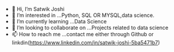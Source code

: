 - 👋 Hi, I’m Satwik Joshi
- 👀 I’m interested in ...Python, SQL OR MYSQL,data science. 
- 🌱 I’m currently learning ...Data Science
- 💞️ I’m looking to collaborate on ...Projects related to data science
- 📫 How to reach me ...contact me either through Github or linkdin(https://www.linkedin.com/in/satwik-joshi-5ba5471b7)

<!---
Satwikjoshi/Satwikjoshi is a ✨ special ✨ repository because its `README.md` (this file) appears on your GitHub profile.
You can click the Preview link to take a look at your changes.
--->
